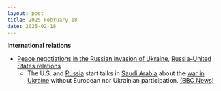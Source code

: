 ```yaml
---
layout: post
title: 2025 February 18
date: 2025-02-18
---
```



**International relations**

* [Peace negotiations in the Russian invasion of Ukraine](https://en.wikipedia.org/wiki/Peace_negotiations_in_the_Russian_invasion_of_Ukraine "Peace negotiations in the Russian invasion of Ukraine"), [Russia–United States relations](https://en.wikipedia.org/wiki/Russia%E2%80%93United_States_relations "Russia–United States relations")
  + The U.S. and [Russia](https://en.wikipedia.org/wiki/Russia "Russia") start talks in [Saudi Arabia](https://en.wikipedia.org/wiki/Saudi_Arabia "Saudi Arabia") about the [war in Ukraine](https://en.wikipedia.org/wiki/War_in_Ukraine "War in Ukraine") without European nor Ukrainian participation. [(BBC News)](https://www.bbc.com/news/live/c62e2158mkpt)
